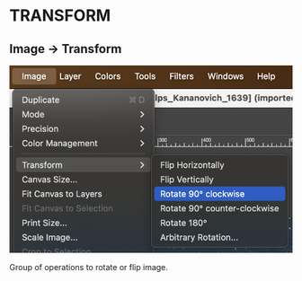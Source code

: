 # TRANSFORM

## Image &rarr; Transform

![Image Transform](/assets/ui/transform.png)

Group of operations to rotate or flip image.
